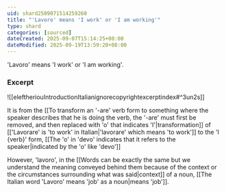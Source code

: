```yaml
---
uid: shard2509071514259260
title: "'Lavoro' means 'I work' or 'I am working'"
type: shard
categories: [sourced]
dateCreated: 2025-09-07T15:14:25+08:00
dateModified: 2025-09-19T13:59:20+08:00
---
```

'Lavoro' means 'I work' or 'I am working'.
### Excerpt
![[eleftheriouIntroductionItalianignorecopyrightexcerptindex#^3un2s]]

It is from the [[To transform an '-are' verb form to something where the speaker describes that he is doing the verb, the '-are' must first be removed, and then replaced with 'o' that indicates 'I'|transformation]] of [['Lavorare' is 'to work' in Italian|'lavorare' which means 'to work']] to the 'I {verb}' form, [[The 'o' in 'devo' indicates that it refers to the speaker|indicated by the 'o' like 'devo']]

However, 'lavoro', in the [[Words can be exactly the same but we understand the meaning conveyed behind them because of the context or the circumstances surrounding what was said|context]] of a noun, [[The Italian word 'Lavoro' means 'job' as a noun|means 'job']].